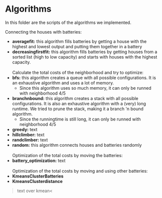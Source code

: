 # Algorithms

In this folder are the scripts of the algorithms we implemented.

Connecting the houses with batteries:
* **averagefit:** this algorithm fills batteries by getting a house with the highest and lowest output and putting them together in a battery
* **decreasingfirstfit:** this algorithm fills batteries by getting houses from a sorted list (high to low capacity) and starts with houses with the highest capacity.
<br></br>
Calculate the total costs of the neighborhood and try to optimize:
* **bfs:** this algorithm creates a queue with all possible configurations. It is an exhaustive algorithm and uses a lot of memory.
    * Since this algorithm uses so much memory, it can only be runned with neighborhood 4/5
* **branchnbound:** this algorithm creates a stack with all possible configurations. It is also an exhaustive algorithm with a (very) long runtime. We tried to prune the stack, making it a branch 'n bound algorithm.
    * Since the runningtime is still long, it can only be runned with neighborhood 4/5
* **greedy:** text
* **hillclimber:** text
* **randclimber:** text
* **random:** this algorithm connects houses and batteries randomly
<br></br>
Optimization of the total costs by moving the batteries:
* **battery_optimization:** text
<br></br>
Optimization of the total costs by moving and using other batteries:
* **KmeansClusterBatteries**
* **KmeansClusterdistance**
>text over kmean<
